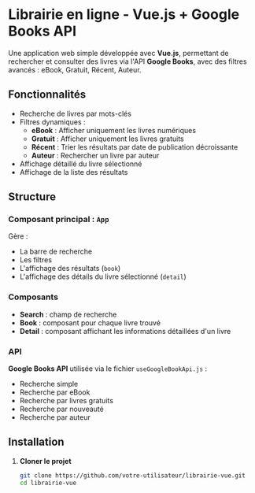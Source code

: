 # Librairie en ligne - Vue.js + Google Books API

Une application web simple développée avec **Vue.js**, permettant de rechercher et consulter des livres via l'API **Google Books**, avec des filtres avancés : eBook, Gratuit, Récent, Auteur.

## Fonctionnalités

- Recherche de livres par mots-clés
- Filtres dynamiques :
  - **eBook** : Afficher uniquement les livres numériques
  - **Gratuit** : Afficher uniquement les livres gratuits
  - **Récent** : Trier les résultats par date de publication décroissante
  - **Auteur** : Rechercher un livre par auteur
- Affichage détaillé du livre sélectionné
- Affichage de la liste des résultats

## Structure

### Composant principal : `App`

Gère :
- La barre de recherche
- Les filtres
- L'affichage des résultats (`book`)
- L'affichage des détails du livre sélectionné (`detail`)

### Composants

- **Search** : champ de recherche
- **Book** : composant pour chaque livre trouvé
- **Detail** : composant affichant les informations détaillées d'un livre

### API

**Google Books API** utilisée via le fichier `useGoogleBookApi.js` :
- Recherche simple
- Recherche par eBook
- Recherche par livres gratuits
- Recherche par nouveauté
- Recherche par auteur

## Installation

1. **Cloner le projet**
   ```bash
   git clone https://github.com/votre-utilisateur/librairie-vue.git
   cd librairie-vue
